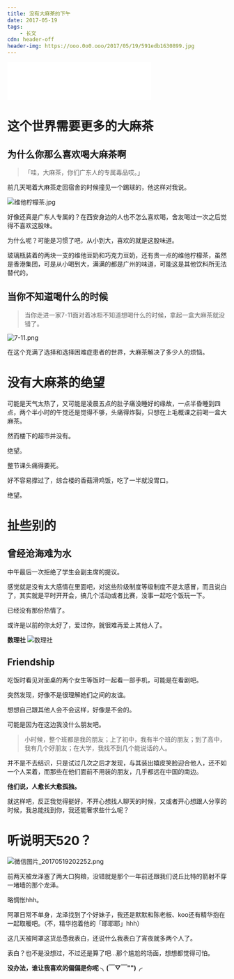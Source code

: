 ```yaml
---
title: 没有大麻茶的下午
date: 2017-05-19
tags:
	- 长文
cdn: header-off
header-img: https://ooo.0o0.ooo/2017/05/19/591edb1630899.jpg
---
```


<iframe frameborder="no" border="0" marginwidth="0" marginheight="0" width=330 height=86 src="//music.163.com/outchain/player?type=2&id=410654090&auto=0&height=66"></iframe>

# 这个世界需要更多的大麻茶

## 为什么你那么喜欢喝大麻茶啊

>「哇，大麻茶，你们广东人的专属毒品哎。」

前几天喝着大麻茶走回宿舍的时候撞见一个踢球的，他这样对我说。

<!--more-->

![维他柠檬茶.jpg](https://ooo.0o0.ooo/2017/05/19/591edbe59c97a.jpg)

好像还真是广东人专属的？在西安身边的人也不怎么喜欢喝，舍友喝过一次之后觉得不喜欢这股味。

为什么呢？可能是习惯了吧，从小到大，喜欢的就是这股味道。

玻璃瓶装着的两块一支的维他豆奶和巧克力豆奶，还有贵一点的维他柠檬茶，虽然是香港集团，可是从小喝到大，满满的都是广州的味道，可能这是其他饮料所无法替代的。

## 当你不知道喝什么的时候

>当你走进一家7-11面对着冰柜不知道想喝什么的时候，拿起一盒大麻茶就没错了。

![7-11.png](https://ooo.0o0.ooo/2017/05/19/591edb113e608.png)

在这个充满了选择和选择困难症患者的世界，大麻茶解决了多少人的烦恼。

# 没有大麻茶的绝望

可能是天气太热了，又可能是凌晨五点的肚子痛没睡好的缘故，一点半昏睡到四点，两个半小时的午觉还是觉得不够，头痛得炸裂，只想在上毛概课之前喝一盒大麻茶。

然而楼下的超市并没有。

绝望。

整节课头痛得要死。

好不容易撑过了，综合楼的香菇滑鸡饭，吃了一半就没胃口。

绝望。

# 扯些别的

## 曾经沧海难为水

中午最后一次拒绝了学生会副主席的提议。

感觉就是没有太大感情在里面吧，对这些阶级制度等级制度不是太感冒，而且说白了，其实就是平时开开会，搞几个活动或者比赛，没事一起吃个饭玩一下。

已经没有那份热情了。

或许是以前的你太好了，爱过你，就很难再爱上其他人了。

**数理社**
![数理社](https://ooo.0o0.ooo/2017/05/19/591ee21c5a864.jpg)
## Friendship

吃饭时看见对面桌的两个女生等饭时一起看一部手机，可能是在看剧吧。

突然发现，好像不是很理解她们之间的友谊。

想想自己跟其他人会不会这样，好像是不会的。

可能是因为在这边我没什么朋友吧。

>小时候，整个班都是我的朋友；上了初中，我有半个班的朋友；到了高中，我有几个好朋友；在大学，我找不到几个能说话的人。

并不是不去结识，只是试过几次之后才发现，与其装出嬉皮笑脸迎合他人，还不如一个人呆着，而那些在他们面前不用装的朋友，几乎都远在中国的南边。

**他们说，人愈长大愈孤独。**

就这样吧，反正我觉得挺好，不开心想找人聊天的时候，又或者开心想跟人分享的时候，我总能找到你，我还能奢求些什么呢？

# 听说明天520？

![微信图片_20170519202252.png](https://ooo.0o0.ooo/2017/05/19/591ee3a7baa52.png)

前两天被龙泽塞了两大口狗粮，没错就是那个一年前还跟我们说丘比特的箭射不穿一堵墙的那个龙泽。

略惆怅hhh。

阿罩日常不单身，龙泽找到了个好妹子，我还是默默和陈老板、koo还有精华抱在一起取暖吧。（不，精华抱着他的「耶耶耶」hhh）

这几天被阿罩这货怂恿我表白，还说什么我表白了宵夜就多两个人了。

表白？也不是没想过，不过还是算了吧...那个尴尬的场面，想想都觉得可怕。

**没办法，谁让我喜欢的偏偏是你呢
╮(￣▽￣"")╭**